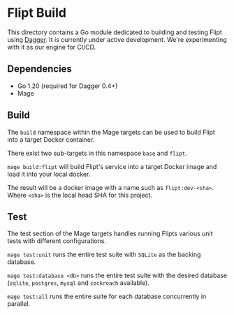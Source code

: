 # Flipt Build

This directory contains a Go module dedicated to building and testing Flipt using [Dagger](dagger.io).
It is currently under active development. We're experimenting with it as our engine for CI/CD.

## Dependencies

- Go 1.20 (required for Dagger 0.4+)
- Mage

## Build

The `build` namespace within the Mage targets can be used to build Flipt into a target Docker container.

There exist two sub-targets in this namespace `base` and `flipt`.

`mage build:flipt` will build Flipt's service into a target Docker image and load it into your local docker.

The result will be a docker image with a name such as `flipt:dev-<sha>`.
Where `<sha>` is the local head SHA for this project.

## Test

The test section of the Mage targets handles running Flipts various unit tests with different configurations.

`mage test:unit` runs the entire test suite with `SQLite` as the backing database.

`mage test:database <db>` runs the entire test suite with the desired database (`sqlite`, `postgres`, `mysql` and `cockroach` available).

`mage test:all` runs the entire suite for each database concurrently in parallel.
